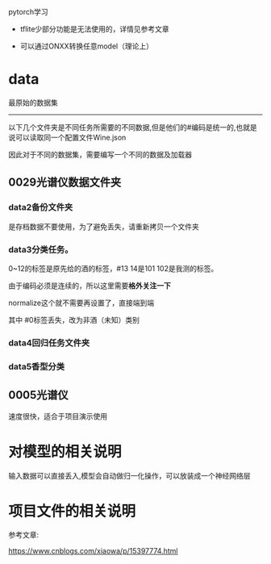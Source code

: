 pytorch学习

- tflite少部分功能是无法使用的，详情见参考文章

- 可以通过ONXX转换任意model（理论上）

# data
最原始的数据集

---------------

以下几个文件夹是不同任务所需要的不同数据,但是他们的#编码是统一的,也就是说可以读取同一个配置文件Wine.json 

因此对于不同的数据集，需要编写一个不同的数据及加载器
## 0029光谱仪数据文件夹

### data2备份文件夹


是存档数据不要使用，为了避免丢失，请重新拷贝一个文件夹

### data3分类任务。


0~12的标签是原先给的酒的标签，#13 14是101 102是我测的标签。

由于编码必须是连续的，所以这里需要**格外关注一下**

normalize这个就不需要再设置了，直接端到端

其中 #0标签丢失，改为非酒（未知）类别

### data4回归任务文件夹

### data5香型分类


## 0005光谱仪

速度很快，适合于项目演示使用

# 对模型的相关说明

输入数据可以直接丢入,模型会自动做归一化操作，可以放装成一个神经网络层

# 项目文件的相关说明

参考文章:

https://www.cnblogs.com/xiaowa/p/15397774.html


